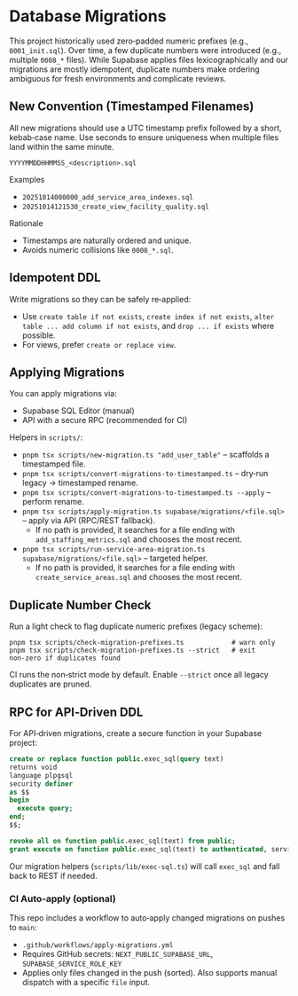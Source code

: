 # Database Migrations

This project historically used zero‑padded numeric prefixes (e.g., `0001_init.sql`).
Over time, a few duplicate numbers were introduced (e.g., multiple `0008_*` files).
While Supabase applies files lexicographically and our migrations are mostly idempotent,
duplicate numbers make ordering ambiguous for fresh environments and complicate reviews.

## New Convention (Timestamped Filenames)

All new migrations should use a UTC timestamp prefix followed by a short, kebab‑case name. Use seconds to ensure uniqueness when multiple files land within the same minute.

```
YYYYMMDDHHMMSS_<description>.sql
```

Examples
- `20251014000000_add_service_area_indexes.sql`
- `20251014121530_create_view_facility_quality.sql`

Rationale
- Timestamps are naturally ordered and unique.
- Avoids numeric collisions like `0008_*.sql`.

## Idempotent DDL

Write migrations so they can be safely re‑applied:
- Use `create table if not exists`, `create index if not exists`,
  `alter table ... add column if not exists`, and `drop ... if exists` where possible.
- For views, prefer `create or replace view`.

## Applying Migrations

You can apply migrations via:
- Supabase SQL Editor (manual)
- API with a secure RPC (recommended for CI)

Helpers in `scripts/`:
- `pnpm tsx scripts/new-migration.ts "add_user_table"` – scaffolds a timestamped file.
- `pnpm tsx scripts/convert-migrations-to-timestamped.ts` – dry‑run legacy → timestamped rename.
- `pnpm tsx scripts/convert-migrations-to-timestamped.ts --apply` – perform rename.
- `pnpm tsx scripts/apply-migration.ts supabase/migrations/<file.sql>` – apply via API (RPC/REST fallback).
  - If no path is provided, it searches for a file ending with `add_staffing_metrics.sql` and chooses the most recent.
- `pnpm tsx scripts/run-service-area-migration.ts supabase/migrations/<file.sql>` – targeted helper.
  - If no path is provided, it searches for a file ending with `create_service_areas.sql` and chooses the most recent.

## Duplicate Number Check

Run a light check to flag duplicate numeric prefixes (legacy scheme):

```
pnpm tsx scripts/check-migration-prefixes.ts            # warn only
pnpm tsx scripts/check-migration-prefixes.ts --strict   # exit non‑zero if duplicates found
```

CI runs the non‑strict mode by default. Enable `--strict` once all legacy duplicates are pruned.

## RPC for API‑Driven DDL

For API‑driven migrations, create a secure function in your Supabase project:

```sql
create or replace function public.exec_sql(query text)
returns void
language plpgsql
security definer
as $$
begin
  execute query;
end;
$$;

revoke all on function public.exec_sql(text) from public;
grant execute on function public.exec_sql(text) to authenticated, service_role;
```

Our migration helpers (`scripts/lib/exec-sql.ts`) will call `exec_sql` and fall back to REST if needed.

### CI Auto‑apply (optional)

This repo includes a workflow to auto‑apply changed migrations on pushes to `main`:
- `.github/workflows/apply-migrations.yml`
- Requires GitHub secrets: `NEXT_PUBLIC_SUPABASE_URL`, `SUPABASE_SERVICE_ROLE_KEY`
- Applies only files changed in the push (sorted). Also supports manual dispatch with a specific `file` input.

